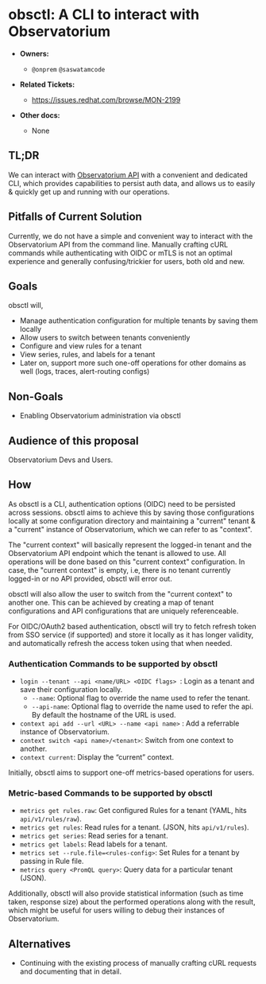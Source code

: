 # obsctl: A CLI to interact with Observatorium

* **Owners:**
  * `@onprem` `@saswatamcode`

* **Related Tickets:**
  * https://issues.redhat.com/browse/MON-2199

* **Other docs:**
  * None

## TL;DR

We can interact with [Observatorium API](https://github.com/observatorium/api) with a convenient and dedicated CLI, which provides capabilities to persist auth data, and allows us to easily & quickly get up and running with our operations.

## Pitfalls of Current Solution

Currently, we do not have a simple and convenient way to interact with the Observatorium API from the command line. Manually crafting cURL commands while authenticating with OIDC or mTLS is not an optimal experience and generally confusing/trickier for users, both old and new.

## Goals

obsctl will,
* Manage authentication configuration for multiple tenants by saving them locally
* Allow users to switch between tenants conveniently
* Configure and view rules for a tenant
* View series, rules, and labels for a tenant
* Later on, support more such one-off operations for other domains as well (logs, traces, alert-routing configs)

## Non-Goals

* Enabling Observatorium administration via obsctl

## Audience of this proposal

Observatorium Devs and Users.

## How

As obsctl is a CLI, authentication options (OIDC) need to be persisted across sessions. obsctl aims to achieve this by saving those configurations locally at some configuration directory and maintaining a "current" tenant & a "current" instance of Observatorium, which we can refer to as "context".

The "current context" will basically represent the logged-in tenant and the Observatorium API endpoint which the tenant is allowed to use. All operations will be done based on this "current context" configuration. In case, the "current context" is empty, i.e, there is no tenant currently logged-in or no API provided, obsctl will error out.

obsctl will also allow the user to switch from the "current context" to another one. This can be achieved by creating a map of tenant configurations and API configurations that are uniquely referenceable.

For OIDC/OAuth2 based authentication, obsctl will try to fetch refresh token from SSO service (if supported) and store it locally as it has longer validity, and automatically refresh the access token using that when needed.

### Authentication Commands to be supported by obsctl

* `login --tenant --api <name/URL> <OIDC flags> `: Login as a tenant and save their configuration locally.
  * `--name`: Optional flag to override the name used to refer the tenant.
  * `--api-name`: Optional flag to override the name used to refer the api. By default the hostname of the URL is used.
* `context api add --url <URL> --name <api name>` : Add a referrable instance of Observatorium.
* `context switch <api name>/<tenant>`: Switch from one context to another.
* `context current`: Display the “current” context.

Initially, obsctl aims to support one-off metrics-based operations for users.

### Metric-based Commands to be supported by obsctl

* `metrics get rules.raw`: Get configured Rules for a tenant (YAML, hits `api/v1/rules/raw`).
* `metrics get rules`: Read rules for a tenant. (JSON, hits `api/v1/rules`).
* `metrics get series`: Read series for a tenant.
* `metrics get labels`: Read labels for a tenant.
* `metrics set --rule.file=<rules-config>`: Set Rules for a tenant by passing in Rule file.
* `metrics query <PromQL query>`: Query data for a particular tenant (JSON).

Additionally, obsctl will also provide statistical information (such as time taken, response size) about the performed operations along with the result, which might be useful for users willing to debug their instances of Observatorium.

## Alternatives

* Continuing with the existing process of manually crafting cURL requests and documenting that in detail.
